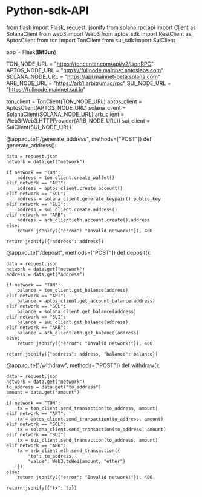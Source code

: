 # Python-sdk-API
from flask import Flask, request, jsonify
from solana.rpc.api import Client as SolanaClient
from web3 import Web3
from aptos_sdk import RestClient as AptosClient
from ton import TonClient
from sui_sdk import SuiClient


app = Flask(__Bit3un__)


TON_NODE_URL = "https://toncenter.com/api/v2/jsonRPC"
APTOS_NODE_URL = "https://fullnode.mainnet.aptoslabs.com"
SOLANA_NODE_URL = "https://api.mainnet-beta.solana.com"
ARB_NODE_URL = "https://arb1.arbitrum.io/rpc"
SUI_NODE_URL = "https://fullnode.mainnet.sui.io"


ton_client = TonClient(TON_NODE_URL)
aptos_client = AptosClient(APTOS_NODE_URL)
solana_client = SolanaClient(SOLANA_NODE_URL)
arb_client = Web3(Web3.HTTPProvider(ARB_NODE_URL))
sui_client = SuiClient(SUI_NODE_URL)

@app.route("/generate_address", methods=["POST"])
def generate_address():

    data = request.json
    network = data.get("network")
    
    if network == "TON":
        address = ton_client.create_wallet()
    elif network == "APT":
        address = aptos_client.create_account()
    elif network == "SOL":
        address = solana_client.generate_keypair().public_key
    elif network == "SUI":
        address = sui_client.create_address()
    elif network == "ARB":
        address = arb_client.eth.account.create().address
    else:
        return jsonify({"error": "Invalid network!"}), 400

    return jsonify({"address": address})

@app.route("/deposit", methods=["POST"])
def deposit():

    data = request.json
    network = data.get("network")
    address = data.get("address")
    
    if network == "TON":
        balance = ton_client.get_balance(address)
    elif network == "APT":
        balance = aptos_client.get_account_balance(address)
    elif network == "SOL":
        balance = solana_client.get_balance(address)
    elif network == "SUI":
        balance = sui_client.get_balance(address)
    elif network == "ARB":
        balance = arb_client.eth.get_balance(address)
    else:
        return jsonify({"error": "Invalid network!"}), 400

    return jsonify({"address": address, "balance": balance})

@app.route("/withdraw", methods=["POST"])
def withdraw():

    data = request.json
    network = data.get("network")
    to_address = data.get("to_address")
    amount = data.get("amount")
    
    if network == "TON":
        tx = ton_client.send_transaction(to_address, amount)
    elif network == "APT":
        tx = aptos_client.send_transaction(to_address, amount)
    elif network == "SOL":
        tx = solana_client.send_transaction(to_address, amount)
    elif network == "SUI":
        tx = sui_client.send_transaction(to_address, amount)
    elif network == "ARB":
        tx = arb_client.eth.send_transaction({
            "to": to_address,
            "value": Web3.toWei(amount, "ether")
        })
    else:
        return jsonify({"error": "Invalid network!"}), 400

    return jsonify({"tx": tx})
